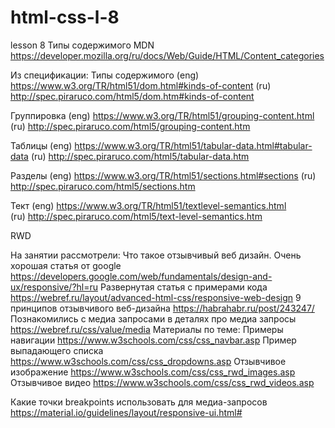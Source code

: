# html-css-l-8
lesson 8
Типы содержимого MDN https://developer.mozilla.org/ru/docs/Web/Guide/HTML/Content_categories

Из спецификации:
Типы содержимого
(eng) https://www.w3.org/TR/html51/dom.html#kinds-of-content
(ru) http://spec.piraruco.com/html5/dom.htm#kinds-of-content

Группировка
(eng) https://www.w3.org/TR/html51/grouping-content.html 
(ru) http://spec.piraruco.com/html5/grouping-content.htm 

Таблицы
(eng) https://www.w3.org/TR/html51/tabular-data.html#tabular-data
(ru) http://spec.piraruco.com/html5/tabular-data.htm 

Разделы
(eng) https://www.w3.org/TR/html51/sections.html#sections
(ru) http://spec.piraruco.com/html5/sections.htm 

Тект
(eng) https://www.w3.org/TR/html51/textlevel-semantics.html  
(ru) http://spec.piraruco.com/html5/text-level-semantics.htm 


RWD

На занятии рассмотрели:
Что такое отзывчивый веб дизайн.
Очень хорошая статья от google https://developers.google.com/web/fundamentals/design-and-ux/responsive/?hl=ru
Развернутая статья с примерами кода https://webref.ru/layout/advanced-html-css/responsive-web-design
9 принципов отзывчивого веб-дизайна https://habrahabr.ru/post/243247/
Познакомились с медиа запросами 
в деталях про медиа запросы https://webref.ru/css/value/media
Материалы по теме:
Примеры навигации https://www.w3schools.com/css/css_navbar.asp
Пример выпадающего списка https://www.w3schools.com/css/css_dropdowns.asp
Отзывчивое изображение https://www.w3schools.com/css/css_rwd_images.asp
Отзывчивое видео https://www.w3schools.com/css/css_rwd_videos.asp

Какие точки breakpoints использовать для медиа-запросов https://material.io/guidelines/layout/responsive-ui.html#
